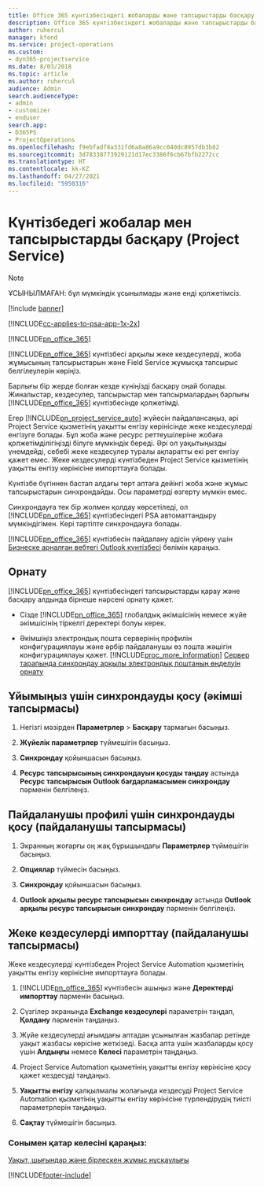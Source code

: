 ```yaml
---
title: Office 365 күнтізбесіндегі жобаларды және тапсырыстарды басқару
description: Office 365 күнтізбесіндегі жобаларды және тапсырыстарды басқару жолы
author: ruhercul
manager: kfend
ms.service: project-operations
ms.custom:
- dyn365-projectservice
ms.date: 8/03/2018
ms.topic: article
ms.author: ruhercul
audience: Admin
search.audienceType:
- admin
- customizer
- enduser
search.app:
- D365PS
- ProjectOperations
ms.openlocfilehash: f9ebfadf8a331fd6a8a86a9cc040dc8957db3b82
ms.sourcegitcommit: 3d78338773929121d17ec3386f6cb67bfb2272cc
ms.translationtype: HT
ms.contentlocale: kk-KZ
ms.lasthandoff: 04/27/2021
ms.locfileid: "5950316"
---
```

# <a name="manage-projects-and-bookings-in-your-calendar-project-service"></a>Күнтізбедегі жобалар мен тапсырыстарды басқару (Project Service)

> [!Note]
> ҰСЫНЫЛМАҒАН: бұл мүмкіндік ұсынылмады және енді қолжетімсіз.

[!include [banner](../includes/psa-now-project-operations.md)]

[!INCLUDE[cc-applies-to-psa-app-1x-2x](../includes/cc-applies-to-psa-app-1x-2x.md)]

[!INCLUDE[pn_office_365](../includes/pn-office-365.md)] 

[!INCLUDE[pn_office_365](../includes/pn-office-365.md)] күнтізбесі арқылы жеке кездесулерді, жоба жұмысының тапсырыстарын және Field Service жұмысқа тапсырыс белгілеулерін көріңіз.  
  
 Барлығы бір жерде болған кезде күніңізді басқару оңай болады. Жиналыстар, кездесулер, тапсырыстар мен тапсырмалардың барлығы [!INCLUDE[pn_office_365](../includes/pn-office-365.md)] күнтізбесінде қолжетімді.  
  
 Егер [!INCLUDE[pn_project_service_auto](../includes/pn-project-service-auto.md)] жүйесін пайдалансаңыз, әрі Project Service қызметінің уақытты енгізу көрінісінде жеке кездесулерді енгізуге болады. Бұл жоба және ресурс реттеушілеріне жобаға қолжетімділігіңізді білуге мүмкіндік береді. Әрі ол уақытыңызды үнемдейді, себебі жеке кездесулер туралы ақпаратты екі рет енгізу қажет емес. Жеке кездесулерді күнтізбеден Project Service қызметінің уақытты енгізу көрінісіне импорттауға болады.  
  
 Күнтізбе бүгіннен бастап алдағы төрт аптаға дейінгі жоба және жұмыс тапсырыстарын синхрондайды. Осы параметрді өзгерту мүмкін емес.  
  
 Синхрондауға тек бір жолмен қолдау көрсетіледі, ол [!INCLUDE[pn_office_365](../includes/pn-office-365.md)] күнтізбесіндегі PSA автоматтандыру мүмкіндігімен. Кері тәртіпте синхрондауға болады. 
  
 [!INCLUDE[pn_office_365](../includes/pn-office-365.md)] күнтізбесін пайдалану әдісін үйрену үшін [Бизнеске арналған вебтегі Outlook күнтізбесі](https://support.office.com/article/Calendar-in-Outlook-on-the-web-for-business-5219c457-d1fe-4c2f-9032-1a816b88e936) бөлімін қараңыз.  
  
## <a name="setup"></a>Орнату  
 [!INCLUDE[pn_office_365](../includes/pn-office-365.md)] күнтізбесіндегі тапсырыстарды қарау және басқару алдында бірнеше нәрсені орнату қажет.  
  
- Сізде [!INCLUDE[pn_office_365](../includes/pn-office-365.md)] глобалдық әкімшісінің немесе жүйе әкімшісінің тіркелгі деректері болуы керек.  
  
- Әкімшіңіз электрондық пошта серверінің профилін конфигурациялауы және әрбір пайдаланушы өз пошта жәшігін конфигурациялауы қажет. [!INCLUDE[proc_more_information](../includes/proc-more-information.md)] [Сервер тарапында синхрондау арқылы электрондық поштаның өңделуін орнату](/dynamics365/customerengagement/on-premises/admin/set-up-server-side-synchronization-of-email-appointments-contacts-and-tasks)  
  
## <a name="turn-on-synchronization-for-your-organization-admin-task"></a>Ұйымыңыз үшін синхрондауды қосу (әкімші тапсырмасы)  
  
1.  Негізгі мәзірден **Параметрлер** > **Басқару** тармағын басыңыз.  
  
2.  **Жүйелік параметрлер** түймешігін басыңыз.  
  
3.  **Синхрондау** қойыншасын басыңыз.  
  
4.  **Ресурс тапсырысының синхрондауын қосуды таңдау** астында **Ресурс тапсырысын Outlook бағдарламасымен синхрондау** пәрменін белгілеңіз.  
  
## <a name="turn-on-synchronization-for-your-user-profile-user-task"></a>Пайдаланушы профилі үшін синхрондауды қосу (пайдаланушы тапсырмасы)  
  
1.  Экранның жоғарғы оң жақ бұрышындағы **Параметрлер** түймешігін басыңыз.  
  
2.  **Опциялар** түймесін басыңыз.  
  
3.  **Синхрондау** қойыншасын басыңыз.  
  
4.  **Outlook арқылы ресурс тапсырысын синхрондау** астында **Outlook арқылы ресурс тапсырысын синхрондау** пәрменін белгілеңіз.  
  
## <a name="import-your-personal-appointments-user-task"></a>Жеке кездесулерді импорттау (пайдаланушы тапсырмасы)  
 Жеке кездесулерді күнтізбеден Project Service Automation қызметінің уақытты енгізу көрінісіне импорттауға болады.  
  
1. [!INCLUDE[pn_office_365](../includes/pn-office-365.md)] күнтізбесін ашыңыз және **Деректерді импорттау** пәрменін басыңыз.  
  
2. Сүзгілер экранында **Exchange кездесулері** параметрін таңдап, **Қолдану** пәрменін таңдаңыз.  
  
3. Жүйе кездесулерді ағымдағы аптадан ұсынылған жазбалар ретінде уақыт жазбасы көрісіне жеткізеді. Басқа апта үшін жазбаларды қосу үшін **Алдыңғы** немесе **Келесі** параметрін таңдаңыз.  
  
4. Project Service Automation қызметінің уақытты енгізу көрінісіне қосу қажет кездесуді таңдаңыз.  
  
5. **Уақытты енгізу** қалқылмалы жолағында кездесуді Project Service Automation қызметінің уақытты енгізу көрінісіне түрлендірудің тиісті параметрлерін таңдаңыз.  
  
6. **Сақтау** түймешігін басыңыз.  
  
### <a name="see-also"></a>Сонымен қатар келесіні қараңыз:  
 [Уақыт, шығындар және бірлескен жұмыс нұсқаулығы](../psa/time-expense-collaboration-guide.md)


[!INCLUDE[footer-include](../includes/footer-banner.md)]